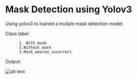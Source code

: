 # Mask Detection using Yolov3

Using yolov3 to trained a muliple mask detection model.

Class label:

          1. With_mask 
          2.Without_mask 
          3.Mask_weared_incorrect 


Output:


![alt text]()
